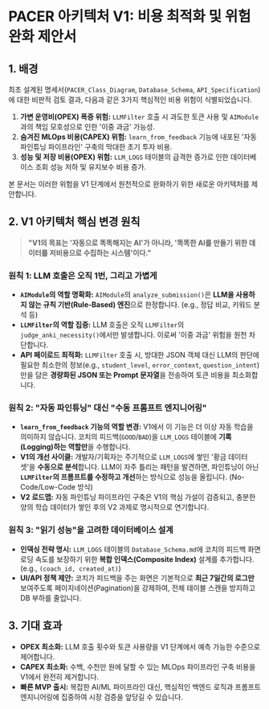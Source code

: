 # PACER 아키텍처 V1: 비용 최적화 및 위험 완화 제안서

## 1. 배경

최초 설계된 명세서(`PACER_Class_Diagram`, `Database_Schema`, `API_Specification`)에 대한 비판적 검토 결과, 다음과 같은 3가지 핵심적인 비용 위험이 식별되었습니다.

1.  **가변 운영비(OPEX) 폭증 위험:** `LLMFilter` 호출 시 과도한 토큰 사용 및 `AIModule`과의 책임 모호성으로 인한 '이중 과금' 가능성.
2.  **숨겨진 MLOps 비용(CAPEX) 위험:** `learn_from_feedback` 기능에 내포된 '자동 파인튜닝 파이프라인' 구축의 막대한 초기 투자 비용.
3.  **성능 및 저장 비용(OPEX) 위험:** `LLM_LOGS` 테이블의 급격한 증가로 인한 데이터베이스 조회 성능 저하 및 유지보수 비용 증가.

본 문서는 이러한 위험을 V1 단계에서 원천적으로 완화하기 위한 새로운 아키텍처를 제안합니다.

## 2. V1 아키텍처 핵심 변경 원칙

> **"V1의 목표는 '자동으로 똑똑해지는 AI'가 아니라, '똑똑한 AI를 만들기 위한 데이터를 저비용으로 수집하는 시스템'이다."**

### 원칙 1: LLM 호출은 오직 1번, 그리고 가볍게

*   **`AIModule`의 역할 명확화:** `AIModule`의 `analyze_submission()`은 **LLM을 사용하지 않는 규칙 기반(Rule-Based) 엔진**으로 한정합니다. (e.g., 정답 비교, 키워드 분석 등)
*   **`LLMFilter`의 역할 집중:** LLM 호출은 오직 `LLMFilter`의 `judge_anki_necessity()`에서만 발생합니다. 이로써 '이중 과금' 위험을 원천 차단합니다.
*   **API 페이로드 최적화:** `LLMFilter` 호출 시, 방대한 JSON 객체 대신 LLM의 판단에 필요한 최소한의 정보(e.g., `student_level`, `error_context`, `question_intent`)만을 담은 **경량화된 JSON 또는 Prompt 문자열**을 전송하여 토큰 비용을 최소화합니다.

### 원칙 2: "자동 파인튜닝" 대신 "수동 프롬프트 엔지니어링"

*   **`learn_from_feedback` 기능의 역할 변경:** V1에서 이 기능은 더 이상 자동 학습을 의미하지 않습니다. 코치의 피드백(`GOOD`/`BAD`)을 `LLM_LOGS` 테이블에 **기록(Logging)하는 역할만**을 수행합니다.
*   **V1의 개선 사이클:** 개발자/기획자는 주기적으로 `LLM_LOGS`에 쌓인 '황금 데이터셋'을 **수동으로 분석**합니다. LLM이 자주 틀리는 패턴을 발견하면, 파인튜닝이 아닌 **`LLMFilter`의 프롬프트를 수정하고 개선**하는 방식으로 성능을 올립니다. (No-Code/Low-Code 방식)
*   **V2 로드맵:** 자동 파인튜닝 파이프라인 구축은 V1의 핵심 가설이 검증되고, 충분한 양의 학습 데이터가 쌓인 후의 V2 과제로 명시적으로 연기합니다.

### 원칙 3: "읽기 성능"을 고려한 데이터베이스 설계

*   **인덱싱 전략 명시:** `LLM_LOGS` 테이블의 `Database_Schema.md`에 코치의 피드백 화면 로딩 속도를 보장하기 위한 **복합 인덱스(Composite Index)** 설계를 추가합니다. (e.g., `(coach_id, created_at)`)
*   **UI/API 정책 제안:** 코치가 피드백을 주는 화면은 기본적으로 **최근 7일간의 로그만** 보여주도록 페이지네이션(Pagination)을 강제하여, 전체 테이블 스캔을 방지하고 DB 부하를 줄입니다.

## 3. 기대 효과

*   **OPEX 최소화:** LLM 호출 횟수와 토큰 사용량을 V1 단계에서 예측 가능한 수준으로 제어합니다.
*   **CAPEX 최소화:** 수백, 수천만 원에 달할 수 있는 MLOps 파이프라인 구축 비용을 V1에서 완전히 제거합니다.
*   **빠른 MVP 출시:** 복잡한 AI/ML 파이프라인 대신, 핵심적인 백엔드 로직과 프롬프트 엔지니어링에 집중하여 시장 검증을 앞당길 수 있습니다.
